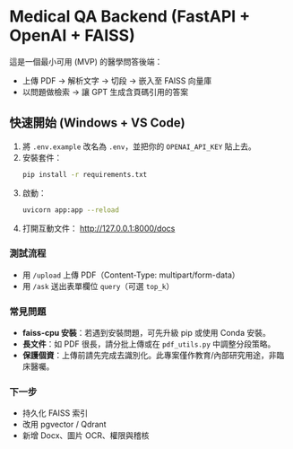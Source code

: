 # Medical QA Backend (FastAPI + OpenAI + FAISS)

這是一個最小可用 (MVP) 的醫學問答後端：
- 上傳 PDF → 解析文字 → 切段 → 嵌入至 FAISS 向量庫
- 以問題做檢索 → 讓 GPT 生成含頁碼引用的答案

## 快速開始 (Windows + VS Code)

1) 將 `.env.example` 改名為 `.env`，並把你的 `OPENAI_API_KEY` 貼上去。
2) 安裝套件：
   ```bash
   pip install -r requirements.txt
   ```
3) 啟動：
   ```bash
   uvicorn app:app --reload
   ```
4) 打開互動文件： http://127.0.0.1:8000/docs

### 測試流程
- 用 `/upload` 上傳 PDF（Content-Type: multipart/form-data）
- 用 `/ask` 送出表單欄位 `query`（可選 `top_k`）

### 常見問題
- **faiss-cpu 安裝**：若遇到安裝問題，可先升級 pip 或使用 Conda 安裝。
- **長文件**：如 PDF 很長，請分批上傳或在 `pdf_utils.py` 中調整分段策略。
- **保護個資**：上傳前請先完成去識別化。此專案僅作教育/內部研究用途，非臨床醫囑。

### 下一步
- 持久化 FAISS 索引
- 改用 pgvector / Qdrant
- 新增 Docx、圖片 OCR、權限與稽核
